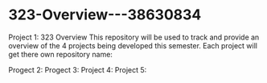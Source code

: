 # 323-Overview---38630834

Project 1: 323 Overview
This repository will be used to track and provide an overview of the 4 projects being developed this semester. Each project will get there own repository name:

Progect 2: 
Progect 3:
Project 4:
Project 5:



